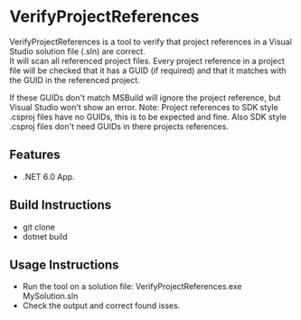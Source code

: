 # VerifyProjectReferences

VerifyProjectReferences is a tool to verify that project references in a Visual Studio solution file (.sln) are correct.  
It will scan all referenced project files. Every project reference in a project file will be checked that it has a GUID (if required) and that it matches with the GUID in the referenced project.

If these GUIDs don't match MSBuild will ignore the project reference, but Visual Studio won't show an error.
Note: Project references to SDK style .csproj files have no GUIDs, this is to be expected and fine. Also SDK style .csproj files don't need GUIDs in there projects references.

## Features

* .NET 6.0 App.

## Build Instructions

* git clone
* dotnet build

## Usage Instructions

* Run the tool on a solution file: VerifyProjectReferences.exe MySolution.sln
* Check the output and correct found isses.
